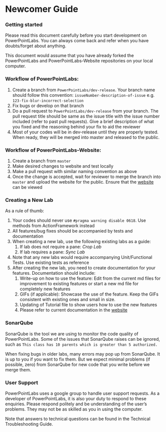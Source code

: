 # Newcomer Guide

### Getting started
Please read this document carefully before you start development on PowerPointLabs. You can always come back and refer when you have doubts/forget about anything.

This document would assume that you have already forked the PowerPointLabs and PowerPointLabs-Website repositories on your local computer.

### Workflow of PowerPointLabs:
1. Create a branch from `PowerPointLabs/dev-release`. Your branch name should follow this convention: `issueNumber-description-of-issue` e.g. `123-fix-blur-incorrect-selection`
1. Fix bugs or develop on that branch
1. Do a pull request to `PowerPointLabs/dev-release` from your branch. The pull request title should be same as the issue title with the issue number included (refer to past pull requests). Give a brief description of what you fixed and the reasoning behind your fix to aid the reviewer
1. Most of your codes will be in dev-release until they are properly tested. When ready, they will be merged into master and released to the public.

### Workflow of PowerPointLabs-Website:
1. Create a branch from `master`
1. Make desired changes to website and test locally
1. Make a pull request with similar naming convention as above
1. Once the change is accepted, wait for reviewer to merge the branch into `master` and upload the website for the public. Ensure that the [website](http://www.comp.nus.edu.sg/~pptlabs/) can be viewed

### Creating a New Lab
As a rule of thumb:
1. Your codes should never use `#pragma warning disable 0618`. Use methods from ActionFramework instead
1. All features/bug fixes should be accompanied by tests and documentation
1. When creating a new lab, use the following existing labs as a guide:
   1. If lab does not require a pane: *Crop Lab*
   1. If lab requires a pane: *Sync Lab*
1. Note that any new labs would require accompanying Unit/Functional Tests. Use existing tests as reference
1. After creating the new lab, you need to create documentation for your features. Documentation should include:
   1. Write-up on how to use the feature: Edit from the current md files for improvement to existing features or start a new md file for completely new features
   1. GIFs (if applicable): Showcase the use of the feature. Keep the GIFs consistent with existing ones and small in size.
   1. Updating of Tutorial file to show users how to use the new features
   1. Please refer to current documentation in the [website](http://www.comp.nus.edu.sg/~pptlabs/docs/)
   
### SonarQube
SonarQube is the tool we are using to monitor the code quality of PowerPointLabs. Some of the issues that SonarQube raises can be ignored, such as `This class has 10 parents which is greater than 5 authorized.`

When fixing bugs in older labs, many errors may pop up from SonarQube. It is up to you if you want to fix them. But we expect minimal problems (if possible, zero) from SonarQube for new code that you write before we merge them.

### User Support
PowerPointLabs uses a google group to handle user support requests. As a developer of PowerPointLabs, it is also your duty to respond to these enquiries. Please respond politely and be understanding of the user’s problems. They may not be as skilled as you in using the computer.

Note that answers to technical questions can be found in the Technical Troubleshooting Guide.
